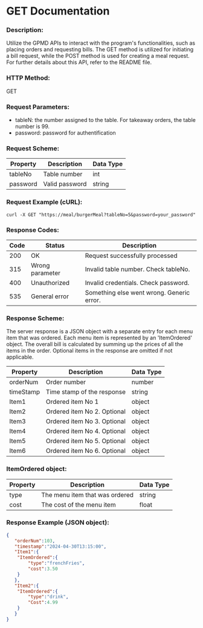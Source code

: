 # GET Documentation

### Description:
Utilize the GPMD APIs to interact with the program's functionalities, such as placing orders and requesting bills. The GET method is utilized for initiating a bill request, while the POST method is used for creating a meal request. For further details about this API, refer to the README file.
### HTTP Method:
GET
### Request Parameters:
- tableN: the number assigned to the table. For takeaway orders, the table number is 99.
- password: password for authentification
### Request Scheme:
| Property | Description | Data Type |
|---|---|---|
| tableNo | Table number | int |
| password | Valid password | string |
### Request Example (cURL):
```
curl -X GET "https://meal/burgerMeal?tableNo=5&password=your_password"
```
### Response Codes:
| **Code** | **Status** | **Description** |
|---|---|---|
| 200 | OK | Request successfully processed |
| 315 | Wrong parameter | Invalid table number. Check tableNo. |
| 400 | Unauthorized | Invalid credentials. Check password. |
| 535 | General error | Something else went wrong. Generic error. |

### Response Scheme:
The server response is a JSON object with a separate entry for each menu item that was ordered. Each menu item is represented by an 'ItemOrdered' object. The overall bill is calculated by summing up the prices of all the items in the order. Optional items in the response are omitted if not applicable.

| Property | Description | Data Type |
|---|---|---|
| orderNum | Order number | number |
| timeStamp | Time stamp of the response | string |
| Item1 | Ordered item No 1 | object |
| Item2 | Ordered item No 2. Optional | object |
| Item3 | Ordered item No 3. Optional | object |
| Item4 | Ordered item No 4. Optional | object |
| Item5 | Ordered item No 5. Optional | object |
| Item6 | Ordered item No 6. Optional | object |

### ItemOrdered object:
| **Property** | **Description** | **Data Type** |
|---|---|---|
| type | The menu item that was ordered | string |
| cost | The cost of the menu item | float |

### Response Example (JSON object):
```json
{
   "orderNum":103,
   "timestamp":"2024-04-30T13:15:00",
   "Item1":{
  	"ItemOrdered":{
     	"type":"frenchFries",
     	"cost":3.50
  	}
   },
   "Item2":{
  	"ItemOrdered":{
     	"type":"drink",
     	"Cost":4.99
  	}
   }
}
```
